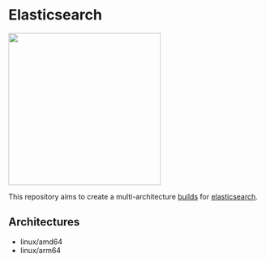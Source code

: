 # Elasticsearch

<img src="https://aws1.discourse-cdn.com/elastic/original/3X/1/8/18a14d80f0e626d44a1b531df11869baea5c9cf4.png" width="300px">

This repository aims to create a multi-architecture [builds](https://hub.docker.com/r/juliantellez/elasticsearch/) for [elasticsearch](https://github.com/elastic/elasticsearch/).


## Architectures
 - linux/amd64
 - linux/arm64
